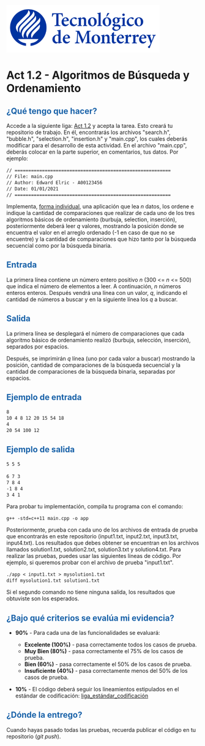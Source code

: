 ![Tec de Monterrey](images/logotecmty.png)
# Act 1.2 - Algoritmos de Búsqueda y Ordenamiento

## <span style="color: rgb(26, 99, 169);">¿Qué tengo que hacer?</span>
Accede a la siguiente liga: [Act 1.2](https://classroom.github.com/a/_p1TZJEC) y acepta la tarea. Esto creará tu repositorio de trabajo. En él, encontrarás los archivos "search.h", "bubble.h", "selection.h", "insertion.h" y "main.cpp", los cuales deberás modificar para el desarrollo de esta actividad. En el archivo "main.cpp", deberás colocar en la parte superior, en comentarios, tus datos. Por ejemplo:
```
// =========================================================
// File: main.cpp
// Author: Edward Elric - A00123456
// Date: 01/01/2021
// =========================================================
```

Implementa, <span style="text-decoration: underline;">forma individual</span>, una aplicación que lea *n* datos, los ordene e indique la cantidad de comparaciones que realizar de cada uno de los tres algoritmos básicos de ordenamiento (burbuja, selection, inserción), posteriormente deberá leer *q* valores, mostrando la posición donde se encuentra el valor en el arreglo ordenado (-1 en caso de que no se encuentre) y la cantidad de comparaciones que hizo tanto por la búsqueda secuencial como por la búsqueda binaria.

## <span style="color: rgb(26, 99, 169);">**Entrada**</span>
La primera línea contiene un número entero positivo *n* (300 <= *n* <= 500) que indica el número de elementos a leer. A continuación, *n* números enteros enteros. Después vendrá una línea con un valor, *q*, indicando el cantidad de números a buscar y en la siguiente línea los *q* a buscar.

## <span style="color: rgb(26, 99, 169);">**Salida**</span>
La primera línea se desplegará el número de comparaciones que cada algoritmo básico de ordenamiento realizó (burbuja, selección, inserción), separados por espacios.

Después, se imprimirán *q* línea (uno por cada valor a buscar) mostrando la posición, cantidad de comparaciones de la búsqueda secuencial y la cantidad de comparaciones de la búsqueda binaria, separadas por espacios.

## <span style="color: rgb(26, 99, 169);">**Ejemplo de entrada**</span>
```
8
10 4 8 12 20 15 54 18
4
20 54 100 12
```

## <span style="color: rgb(26, 99, 169);">**Ejemplo de salida**</span>
```
5 5 5

6 7 3
7 8 4
-1 8 4
3 4 1
```

Para probar tu implementación, compila tu programa con el comando:
```
g++ -std=c++11 main.cpp -o app
```
Posteriormente, prueba con cada uno de los archivos de entrada de prueba que encontrarás en este repositorio (input1.txt, input2.txt, input3.txt, input4.txt). Los resultados que debes obtener se encuentran en los archivos llamados solution1.txt, solution2.txt, solution3.txt y solution4.txt. Para realizar las pruebas, puedes usar las siguientes líneas de código. Por ejemplo, si queremos probar con el archivo de prueba "input1.txt".
```
./app < input1.txt > mysolution1.txt
diff mysolution1.txt solution1.txt
```
Si el segundo comando no tiene ninguna salida, los resultados que obtuviste son los esperados.

## <span style="color: rgb(26, 99, 169);">**¿Bajo qué criterios se evalúa mi evidencia?**</span>

- **90%** - Para cada una de las funcionalidades se evaluará:

    - **Excelente (100%)** - pasa correctamente todos los casos de prueba.
    - **Muy Bien (80%)** - pasa correctamente el 75% de los casos de prueba.
    - **Bien (60%)** - pasa correctamente el 50% de los casos de prueba.
    - **Insuficiente (40%)** - pasa correctamente menos del 50% de los casos de prueba.


- **10%** - El código deberá seguir los lineamientos estipulados en el estándar de codificación: <span class="instructure_file_holder link_holder">[liga_estándar_codificación](estandar.pdf)</span>

## <span style="color: rgb(26, 99, 169);">**¿Dónde la entrego?**</span>
Cuando hayas pasado todas las pruebas, recuerda publicar el código en tu repositorio (*git push*).
